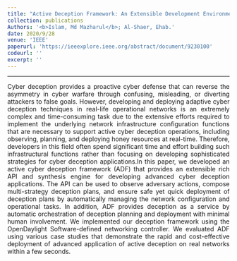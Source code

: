 ```yaml
---
title: "Active Deception Framework: An Extensible Development Environment for Adaptive Cyber Deception"
collection: publications
Authors: '<b>Islam, Md Mazharul</b>; Al-Shaer, Ehab.'
date: 2020/9/28
venue: 'IEEE'
paperurl: 'https://ieeexplore.ieee.org/abstract/document/9230100'
codeurl: ''
excerpt: ''
---
```

---
<!--<a href='https://arxiv.org/pdf/2010.03009.pdf' target="_blank">[Download Paper]</a>-->

<p align="justify">
Cyber deception provides a proactive cyber defense that can reverse the asymmetry in cyber warfare through confusing, misleading, or diverting attackers to false goals. However, developing and deploying adaptive cyber deception techniques in real-life operational networks is an extremely complex and time-consuming task due to the extensive efforts required to implement the underlying network infrastructure configuration functions that are necessary to support active cyber deception operations, including observing, planning, and deploying honey resources at real-time. Therefore, developers in this field often spend significant time and effort building such infrastructural functions rather than focusing on developing sophisticated strategies for cyber deception applications.In this paper, we developed an active cyber deception framework (ADF) that provides an extensible rich API and synthesis engine for developing advanced cyber deception applications. The API can be used to observe adversary actions, compose multi-strategy deception plans, and ensure safe yet quick deployment of deception plans by automatically managing the network configuration and operational tasks. In addition, ADF provides deception as a service by automatic orchestration of deception planning and deployment with minimal human involvement. We implemented our deception framework using the OpenDaylight Software-defined networking controller. We evaluated ADF using various case studies that demonstrate the rapid and cost-effective deployment of advanced application of active deception on real networks within a few seconds.
</p>

